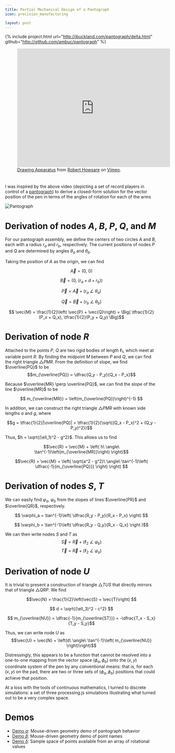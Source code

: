 ```yaml
---
title: Partial Mechanical Design of a Pantograph
icon: precision_manufacturing

layout: post
---
```


{% include project.html 
   url="http://jbuckland.com/pantograph/delta.html" 
   github="http://github.com/ambuc/pantograph" %}

<figure class="figure" style='width: 100%; height: 400px;'>
  <iframe class="figure-img img-fluid img-rounded" src="https://player.vimeo.com/video/31933085?color=ffffff&title=0&byline=0&portrait=0" frameborder="0" webkitallowfullscreen mozallowfullscreen allowfullscreen style='width:100%; height:390px;'></iframe>
  <figcaption class="figure-caption text-xs-right">
   <a href="https://vimeo.com/31933085">Drawing Apparatus</a> from <a href="https://vimeo.com/user7412944">Robert Howsare</a> on <a href="https://vimeo.com">Vimeo</a>.
  </figcaption>
</figure>
<br/>

I was inspired by the above video (depicting a set of record players in control
of a [pantograph](http://en.wikipedia.org/wiki/Pantograph)) to derive a
closed-form solution for the vector position of the pen in terms of the angles
of rotation for each of the arms

![Pantograph](http://33.media.tumblr.com/658c3725652040e76bcb695886fb89f2/tumblr_inline_n2ka0yYvp41qzj7s0.png)

# Derivation of nodes $A$, $B$, $P$, $Q$, and $M$

For our pantograph assembly, we define the centers of two circles $A$ and $B$,
each with a radius $r_a$ and $r_b$, respectively. The current positions of nodes
$P$ and $Q$ are determined by angles $\theta_a$ and $\theta_b$.

Taking the position of $A$ as the origin, we can find

$$ \vec{A} = \Big(0,\ 0\Big) $$

$$ \vec{B} = \Big(0,\ (r_a + d + r_b)\Big) $$

$$ \vec{P} = \vec{A} + \Big( r_a\ \angle\ \theta_a \Big) $$

$$ \vec{Q} = \vec{B} + \Big( r_b\ \angle\ \theta_b \Big) $$

$$ \vec{M} = \frac{1}{2}\left( \vec{P} + \vec{Q}\right) = \Big( \tfrac{1}{2}(P_x + Q_x), \tfrac{1}{2}(P_y + Q_y) \Big)$$

# Derivation of node $R$

Attached to the points $P$, $Q$ are two rigid bodies of length $\ell_1$, which
meet at variable point $R$. By finding the midpoint $M$ between $P$ and $Q$, we
can find the right triangle $\triangle PMR$. From the definition of slope, we
find $\overline{PQ}$ to be $$m_{\overline{PQ}} = \dfrac{Q_y - P_y}{Q_x - P_x}$$

Because $\overline{MR} \perp \overline{PQ}$, we can find the slope of the line
$\overline{MR}$ to be 

$$ m_{\overline{MR}} = \left(m_{\overline{PQ}}\right)^{-1} $$ 

In addition, we can construct the right triangle $\triangle PMR$ with known
side lengths $a$ and $g$, where

$$g = \tfrac{1}{2}|\overline{PQ}| = \tfrac{1}{2}{\sqrt{(Q_x - P_x)^2 + (Q_y - P_y)^2}}$$

Thus, $h = \sqrt{(\ell_1)^2 - g^2}$. This allows us to find

$$\vec{R} = \vec{M} + \left( h\ \angle\ \tan^{-1}\left(m_{\overline{MR}}\right) \right)$$

$$\vec{R} = \vec{M} + \left( \sqrt{a^2 - g^2}\ \angle\ \tan^{-1}\left( \dfrac{-1}{m_{\overline{PQ}}} \right) \right) $$

# Derivation of nodes $S$, $T$

We can easily find $\varphi_a$, $\varphi_b$ from the slopes of lines
$\overline{PR}$ and $\overline{QR}$, respectively.

$$ \varphi_a = \tan^{-1}\left( \dfrac{R_y - P_y}{R_x - P_x} \right) $$ 

$$ \varphi_b = \tan^{-1}\left( \dfrac{R_y - Q_y}{R_x - Q_x} \right )$$

We can then write nodes $S$ and $T$ as
$$\vec{S} = \vec{R} + \left( \ell_2\ \angle\ \varphi_b\right) $$ $$
\vec{T} = \vec{R} + \left( \ell_2\ \angle\ \varphi_a\right)$$

# Derivation of node $U$

It is trivial to present a construction of triangle $\triangle TUS$ that
directly mirrors that of triangle $\triangle QRP$. We find

$$\vec{N} = \frac{1}{2}\left(\vec{S} + \vec{T}\right) $$

$$ d = \sqrt{(\ell_3)^2 - c^2} $$

$$ m_{\overline{NU}} = \dfrac{-1}{m_{\overline{ST}}} = -\dfrac{T_x - S_x}{T_y - S_y}$$

Thus, we can write node $U$ as
$$\vec{U} = \vec{N} + \left(d\ \angle\ \tan^{-1}\left( m_{\overline{NU}} \right)\right)$$

Distressingly, this appears to be a function that cannot be resolved into a
one-to-one mapping from the vector space $(\phi_a, \phi_b)$ onto the $(x,y)$
coordinate system of the pen by any conventional means: that is, for each
$(x,y)$ on the pad, there are two or three sets of $(\phi_a, \phi_b)$ positions
that could achieve that position.

At a loss with the tools of continuous mathematics, I turned to discrete
simulations: a set of three processing.js simulations illustrating what turned
out to be a very complex space.

<script src="https://cdnjs.cloudflare.com/ajax/libs/processing.js/1.4.8/processing.min.js"></script>

# Demos

 - [Demo $\alpha$](http://ambuc.github.io/pantograph/alpha.html): Mouse-driven geometry demo of pantograph behavior
 - [Demo $\beta$](http://ambuc.github.io/pantograph/beta.html): Mouse-driven geometry demo of point names
 - [Demo $\delta$](http://ambuc.github.io/pantograph/delta.html): Sample space of points available from an array of rotational values
